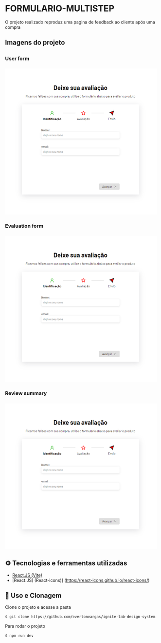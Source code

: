<h1>FORMULARIO-MULTISTEP</h1>
<p> O projeto realizado reproduz uma pagina de feedback ao cliente após uma compra <p/>

<h2> Imagens do projeto <h2/>

<h3> User form <h3/>
<img src="./img/UserForm.PNG" alt="Imagem-UserForm" width="500px">
<h3> Evaluation form  <h3/>
<img src="./img/UserForm.PNG" alt="Imagem-UserForm" width="500px">
<h3> Review summary <h3/>
<img src="./img/UserForm.PNG" alt="Imagem-UserForm" width="500px">

## ⚙ Tecnologias e ferramentas utilizadas

- [React.JS (Vite)](https://vitejs.dev/)
- [React.JS] (React-icons)] (https://react-icons.github.io/react-icons/)

## 🔧 Uso e Clonagem 

Clone o projeto e acesse a pasta

```bash
$ git clone https://github.com/evertonvargas/ignite-lab-design-system

```

Para rodar o projeto
```
$ npm run dev
```
